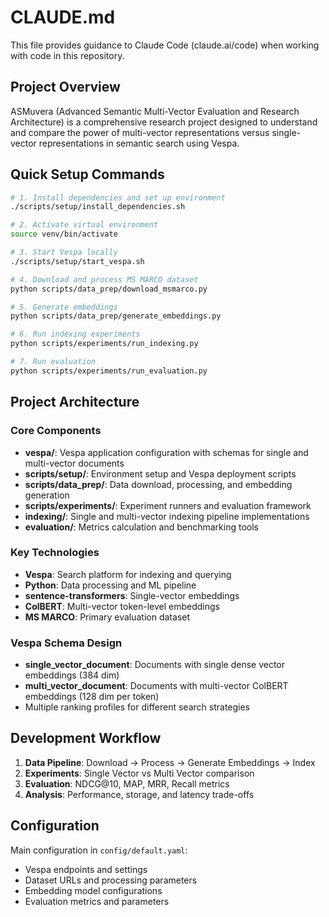 # CLAUDE.md

This file provides guidance to Claude Code (claude.ai/code) when working with code in this repository.

## Project Overview

ASMuvera (Advanced Semantic Multi-Vector Evaluation and Research Architecture) is a comprehensive research project designed to understand and compare the power of multi-vector representations versus single-vector representations in semantic search using Vespa.

## Quick Setup Commands

```bash
# 1. Install dependencies and set up environment
./scripts/setup/install_dependencies.sh

# 2. Activate virtual environment
source venv/bin/activate

# 3. Start Vespa locally
./scripts/setup/start_vespa.sh

# 4. Download and process MS MARCO dataset
python scripts/data_prep/download_msmarco.py

# 5. Generate embeddings
python scripts/data_prep/generate_embeddings.py

# 6. Run indexing experiments
python scripts/experiments/run_indexing.py

# 7. Run evaluation
python scripts/experiments/run_evaluation.py
```

## Project Architecture

### Core Components
- **vespa/**: Vespa application configuration with schemas for single and multi-vector documents
- **scripts/setup/**: Environment setup and Vespa deployment scripts
- **scripts/data_prep/**: Data download, processing, and embedding generation
- **scripts/experiments/**: Experiment runners and evaluation framework
- **indexing/**: Single and multi-vector indexing pipeline implementations
- **evaluation/**: Metrics calculation and benchmarking tools

### Key Technologies
- **Vespa**: Search platform for indexing and querying
- **Python**: Data processing and ML pipeline
- **sentence-transformers**: Single-vector embeddings
- **ColBERT**: Multi-vector token-level embeddings
- **MS MARCO**: Primary evaluation dataset

### Vespa Schema Design
- **single_vector_document**: Documents with single dense vector embeddings (384 dim)
- **multi_vector_document**: Documents with multi-vector ColBERT embeddings (128 dim per token)
- Multiple ranking profiles for different search strategies

## Development Workflow

1. **Data Pipeline**: Download → Process → Generate Embeddings → Index
2. **Experiments**: Single Vector vs Multi Vector comparison
3. **Evaluation**: NDCG@10, MAP, MRR, Recall metrics
4. **Analysis**: Performance, storage, and latency trade-offs

## Configuration

Main configuration in `config/default.yaml`:
- Vespa endpoints and settings
- Dataset URLs and processing parameters
- Embedding model configurations
- Evaluation metrics and parameters